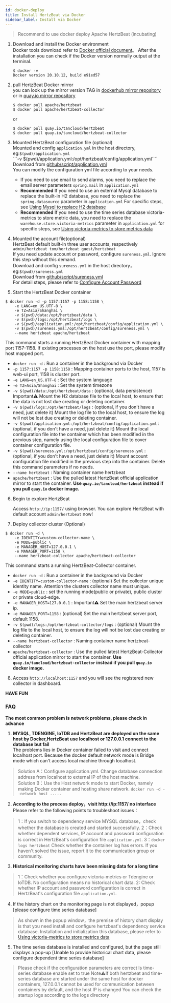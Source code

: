 ```yaml
---
id: docker-deploy  
title: Install HertzBeat via Docker   
sidebar_label: Install via Docker      
---
```


> Recommend to use docker deploy Apache HertzBeat (incubating)


1. Download and install the Docker environment   
   Docker tools download refer to [Docker official document](https://docs.docker.com/get-docker/)。
   After the installation you can check if the Docker version normally output at the terminal.
   ```
   $ docker -v
   Docker version 20.10.12, build e91ed57
   ```

2. pull HertzBeat Docker mirror  
   you can look up the mirror version TAG in [dockerhub mirror repository](https://hub.docker.com/r/apache/hertzbeat/tags)  
   or in [quay.io mirror repository](https://quay.io/repository/tancloud/hertzbeat)     
   ```shell
   $ docker pull apache/hertzbeat   
   $ docker pull apache/hertzbeat-collector       
   ```
   or  
   ```shell
   $ docker pull quay.io/tancloud/hertzbeat
   $ docker pull quay.io/tancloud/hertzbeat-collector
   ```

3. Mounted HertzBeat configuration file (optional)    
   Mounted and config `application.yml` in the host directory, eg:`$(pwd)/application.yml`    
   ```-v $(pwd)/application.yml:/opt/hertzbeat/config/application.yml````
   Download from [github/script/application.yml](https://github.com/apache/hertzbeat/raw/master/script/application.yml)        
   You can modify the configuration yml file according to your needs.      
   - If you need to use email to send alarms, you need to replace the email server parameters `spring.mail` in `application.yml`   
   - **Recommended** If you need to use an external Mysql database to replace the built-in H2 database, you need to replace the `spring.datasource` parameter in `application.yml` For specific steps, see [Using Mysql to replace H2 database](mysql-change)  
   - **Recommended** If you need to use the time series database victoria-metrics to store metric data, you need to replace the `warehouse.store.victoria-metrics` parameter in `application.yml` for specific steps, see [Using victoria-metrics to store metrics data](victoria-metrics-init)   

4. Mounted the account file(optional)           
   HertzBeat default built-in three user accounts, respectively `admin/hertzbeat tom/hertzbeat guest/hertzbeat`       
   If you need update account or password, configure `sureness.yml`. Ignore this step without this demand.    
   Download and config `sureness.yml` in the host directory，eg:`$(pwd)/sureness.yml`    
   Download from [github/script/sureness.yml](https://github.com/apache/hertzbeat/raw/master/script/sureness.yml)       
   For detail steps, please refer to [Configure Account Password](account-modify)    

5. Start the HertzBeat Docker container    

```shell 
$ docker run -d -p 1157:1157 -p 1158:1158 \
    -e LANG=en_US.UTF-8 \
    -e TZ=Asia/Shanghai \
    -v $(pwd)/data:/opt/hertzbeat/data \
    -v $(pwd)/logs:/opt/hertzbeat/logs \
    -v $(pwd)/application.yml:/opt/hertzbeat/config/application.yml \
    -v $(pwd)/sureness.yml:/opt/hertzbeat/config/sureness.yml \
    --name hertzbeat apache/hertzbeat
```

   This command starts a running HertzBeat Docker container with mapping port 1157-1158. If existing processes on the host use the port, please modify host mapped port.  
   - `docker run -d` : Run a container in the background via Docker
   - `-p 1157:1157 -p 1158:1158`  : Mapping container ports to the host, 1157 is web-ui port, 1158 is cluster port.
   - `-e LANG=en_US.UTF-8`  : Set the system language
   - `-e TZ=Asia/Shanghai` : Set the system timezone
   - `-v $(pwd)/data:/opt/hertzbeat/data` : (optional, data persistence) Important⚠️ Mount the H2 database file to the local host, to ensure that the data is not lost due creating or deleting container.  
   - `-v $(pwd)/logs:/opt/hertzbeat/logs` : (optional, if you don't have a need, just delete it) Mount the log file to the local host, to ensure the log will not be lost due creating or deleting container.
   - `-v $(pwd)/application.yml:/opt/hertzbeat/config/application.yml`  : (optional, if you don't have a need, just delete it) Mount the local configuration file into the container which has been modified in the previous step, namely using the local configuration file to cover container configuration file.    
   - `-v $(pwd)/sureness.yml:/opt/hertzbeat/config/sureness.yml`  : (optional, if you don't have a need, just delete it) Mount account configuration file modified in the previous step into the container. Delete this command parameters if no needs.  
   - `--name hertzbeat` : Naming container name hertzbeat 
   - `apache/hertzbeat` : Use the pulled latest HertzBeat official application mirror to start the container. **Use `quay.io/tancloud/hertzbeat` instead if you pull `quay.io` docker image.**     

6. Begin to explore HertzBeat  

   Access `http://ip:1157/` using browser. You can explore HertzBeat with default account `admin/hertzbeat` now!     

7. Deploy collector cluster (Optional)

```shell 
$ docker run -d \
    -e IDENTITY=custom-collector-name \
    -e MODE=public \
    -e MANAGER_HOST=127.0.0.1 \
    -e MANAGER_PORT=1158 \
    --name hertzbeat-collector apache/hertzbeat-collector
```

   This command starts a running HertzBeat-Collector container.
   - `docker run -d` : Run a container in the background via Docker
   - `-e IDENTITY=custom-collector-name`  : (optional) Set the collector unique identity name. Attention the clusters collector name must unique.
   - `-e MODE=public` : set the running mode(public or private), public cluster or private cloud-edge.
   - `-e MANAGER_HOST=127.0.0.1` : Important⚠️ Set the main hertzbeat server ip.
   - `-e MANAGER_PORT=1158` :  (optional) Set the main hertzbeat server port, default 1158.
   - `-v $(pwd)/logs:/opt/hertzbeat-collector/logs` : (optional) Mount the log file to the local host, to ensure the log will not be lost due creating or deleting container.
   - `--name hertzbeat-collector` : Naming container name hertzbeat-collector
   - `apache/hertzbeat-collector` : Use the pulled latest HertzBeat-Collector official application mirror to start the container. **Use `quay.io/tancloud/hertzbeat-collector` instead if you pull `quay.io` docker image.**

8. Access `http://localhost:1157` and you will see the registered new collector in dashboard.  

**HAVE FUN**   

### FAQ  

**The most common problem is network problems, please check in advance**

1. **MYSQL, TDENGINE, IoTDB and HertzBeat are deployed on the same host by Docker,HertzBeat use localhost or 127.0.0.1 connect to the database but fail**     
The problems lies in Docker container failed to visit and connect localhost port. Because the docker default network mode is Bridge mode which can't access local machine through localhost.
> Solution A：Configure application.yml. Change database connection address from localhost to external IP of the host machine.     
> Solution B：Use the Host network mode to start Docker, namely making Docker container and hosting share network. `docker run -d --network host .....`   

2. **According to the process deploy，visit http://ip:1157/ no interface**   
Please refer to the following points to troubleshoot issues：  
> 1：If you switch to dependency service MYSQL database，check whether the database is created and started successfully.
> 2：Check whether dependent services, IP account and password configuration is correct in HertzBeat's configuration file `application.yml`.
> 3：`docker logs hertzbeat` Check whether the container log has errors. If you haven't solved the issue, report it to the communication group or community.

3. **Historical monitoring charts have been missing data for a long time**  
> 1：Check whether you configure victoria-metrics or Tdengine or IoTDB. No configuration means no historical chart data.
> 2: Check whether IP account and password configuration is correct in HertzBeat's configuration file `application.yml`.

4. If the history chart on the monitoring page is not displayed，popup [please configure time series database]
> As shown in the popup window，the premise of history chart display is that you need install and configure hertzbeat's dependency service database.
> Installation and initialization this database, please refer to [Using victoria-metrics to store metrics data](victoria-metrics-init)

5. The time series database is installed and configured, but the page still displays a pop-up [Unable to provide historical chart data, please configure dependent time series database]
> Please check if the configuration parameters are correct
> Is time-series database enable set to true
> Note⚠️If both hertzbeat and time-series database are started under the same host for docker containers, 127.0.0.1 cannot be used for communication between containers by default, and the host IP is changed
> You can check the startup logs according to the logs directory

